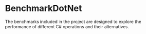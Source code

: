 # BenchmarkDotNet

The benchmarks included in the project are designed to explore the performance of different C# operations and their alternatives.
